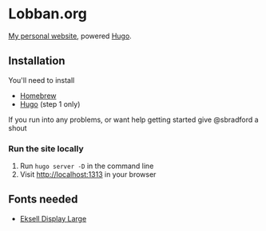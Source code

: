 # Lobban.org

[My personal website](https://lobban.org), powered [Hugo](https://gohugo.io).

## Installation

You'll need to install

* [Homebrew](https://brew.sh)
* [Hugo](https://gohugo.io/getting-started/quick-start/#step-1-install-hugo) (step 1 only)

If you run into any problems, or want help getting started give @sbradford a shout

### Run the site locally

1. Run `hugo server -D` in the command line
2. Visit [http://localhost:1313](http://localhost:1313) in your browser


## Fonts needed
- [Eksell Display Large](https://lettersfromsweden.se/ekselldisplay/)
